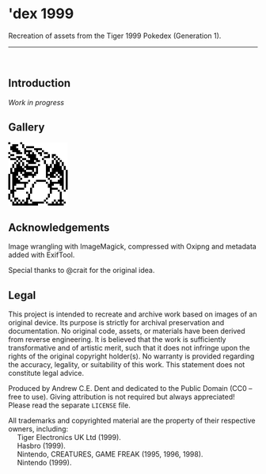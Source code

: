 # 'dex 1999

Recreation of assets from the Tiger 1999 Pokedex (Generation 1).

---
<br>

## Introduction

*Work in progress*

## Gallery

![](assets/gallery-2.png)

## Acknowledgements

Image wrangling with ImageMagick, compressed with Oxipng and metadata added with ExifTool.

Special thanks to @crait for the original idea. 


## Legal

This project is intended to recreate and archive work based on images of an original device. Its purpose is strictly for archival preservation and documentation. No original code, assets, or materials have been derived from reverse engineering. It is believed that the work is sufficiently transformative and of artistic merit,  such that it does not infringe upon the rights of the original copyright holder(s). No warranty is provided regarding the accuracy, legality, or suitability of this work. This statement does not constitute legal advice.

Produced by Andrew C.E. Dent and dedicated to the Public Domain (CC0 – free to use). Giving attribution is not required but always appreciated! Please read the separate `LICENSE` file.

All trademarks and copyrighted material are the property of their respective owners, including:  
&emsp; Tiger Electronics UK Ltd (1999).  
&emsp; Hasbro (1999).  
&emsp; Nintendo, CREATURES, GAME FREAK (1995, 1996, 1998).  
&emsp; Nintendo (1999).  